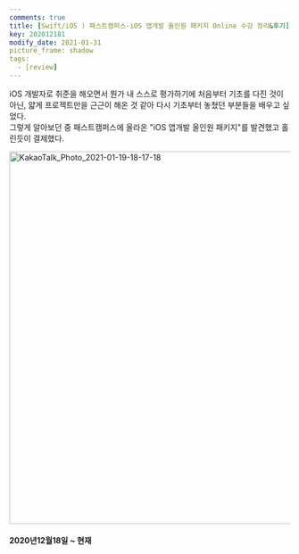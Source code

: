 ```yaml
---
comments: true
title: [Swift/iOS ) 패스트캠퍼스-iOS 앱개발 올인원 패키지 Online 수강 정리&후기]
key: 202012181
modify_date: 2021-01-31
picture_frame: shadow
tags:
  - [review]
---
```

 
iOS 개발자로 취준을 해오면서 뭔가 내 스스로 평가하기에 처음부터 기초를 다진 것이 아닌, 얇게 프로젝트만을 근근이 해온 것 같아 다시 기초부터 놓쳤던 부분들을 배우고 싶었다.   
그렇게 알아보던 중 패스트캠퍼스에 올라온 "iOS 앱개발 올인원 패키지"를 발견했고 홀린듯이 결제했다.
 
<img width="668" alt="KakaoTalk_Photo_2021-01-19-18-17-18" src="https://user-images.githubusercontent.com/50580583/105013429-96f7c280-5a82-11eb-9106-2e3ed95ee362.png">
 
#### 2020년12월18일 ~ 현재
